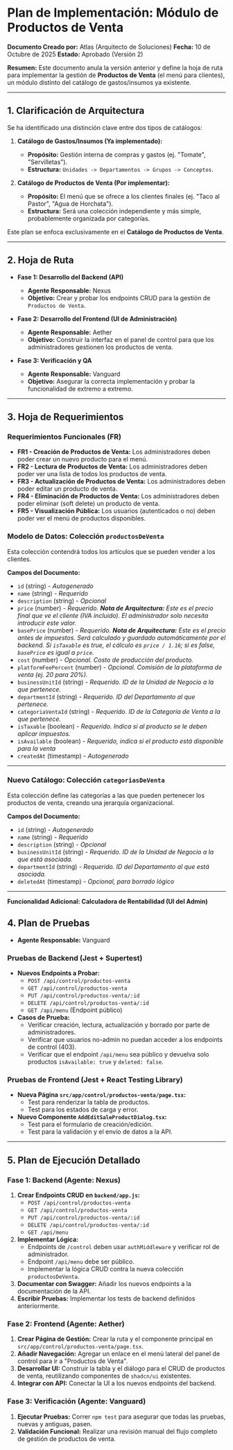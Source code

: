 # Plan de Implementación: Módulo de Productos de Venta

**Documento Creado por:** Atlas (Arquitecto de Soluciones)
**Fecha:** 10 de Octubre de 2025
**Estado:** Aprobado (Versión 2)

**Resumen:** Este documento anula la versión anterior y define la hoja de ruta para implementar la gestión de **Productos de Venta** (el menú para clientes), un módulo distinto del catálogo de gastos/insumos ya existente.

---

## 1. Clarificación de Arquitectura

Se ha identificado una distinción clave entre dos tipos de catálogos:

1.  **Catálogo de Gastos/Insumos (Ya implementado):**
    -   **Propósito:** Gestión interna de compras y gastos (ej. "Tomate", "Servilletas").
    -   **Estructura:** `Unidades -> Departamentos -> Grupos -> Conceptos`.

2.  **Catálogo de Productos de Venta (Por implementar):**
    -   **Propósito:** El menú que se ofrece a los clientes finales (ej. "Taco al Pastor", "Agua de Horchata").
    -   **Estructura:** Será una colección independiente y más simple, probablemente organizada por categorías.

Este plan se enfoca exclusivamente en el **Catálogo de Productos de Venta**.

---

## 2. Hoja de Ruta

-   **Fase 1: Desarrollo del Backend (API)**
    -   **Agente Responsable:** Nexus
    -   **Objetivo:** Crear y probar los endpoints CRUD para la gestión de `Productos de Venta`.

-   **Fase 2: Desarrollo del Frontend (UI de Administración)**
    -   **Agente Responsable:** Aether
    -   **Objetivo:** Construir la interfaz en el panel de control para que los administradores gestionen los productos de venta.

-   **Fase 3: Verificación y QA**
    -   **Agente Responsable:** Vanguard
    -   **Objetivo:** Asegurar la correcta implementación y probar la funcionalidad de extremo a extremo.

---

## 3. Hoja de Requerimientos

### Requerimientos Funcionales (FR)

-   **FR1 - Creación de Productos de Venta:** Los administradores deben poder crear un nuevo producto para el menú.
-   **FR2 - Lectura de Productos de Venta:** Los administradores deben poder ver una lista de todos los productos de venta.
-   **FR3 - Actualización de Productos de Venta:** Los administradores deben poder editar un producto de venta.
-   **FR4 - Eliminación de Productos de Venta:** Los administradores deben poder eliminar (soft delete) un producto de venta.
-   **FR5 - Visualización Pública:** Los usuarios (autenticados o no) deben poder ver el menú de productos disponibles.

### Modelo de Datos: Colección `productosDeVenta`

Esta colección contendrá todos los artículos que se pueden vender a los clientes.

**Campos del Documento:**

*   `id` (string) - *Autogenerado*
*   `name` (string) - *Requerido*
*   `description` (string) - *Opcional*
*   `price` (number) - *Requerido. **Nota de Arquitectura:** Este es el precio final que ve el cliente (IVA incluido). El administrador solo necesita introducir este valor.*
*   `basePrice` (number) - *Requerido. **Nota de Arquitectura:** Este es el precio antes de impuestos. Será calculado y guardado automáticamente por el backend. Si `isTaxable` es true, el cálculo es `price / 1.16`; si es false, `basePrice` es igual a `price`.*
*   `cost` (number) - *Opcional. Costo de producción del producto.*
*   `platformFeePercent` (number) - *Opcional. Comisión de la plataforma de venta (ej. 20 para 20%).*
*   `businessUnitId` (string) - *Requerido. ID de la Unidad de Negocio a la que pertenece.*
*   `departmentId` (string) - *Requerido. ID del Departamento al que pertenece.*
*   `categoriaVentaId` (string) - *Requerido. ID de la Categoría de Venta a la que pertenece.*
*   `isTaxable` (boolean) - *Requerido. Indica si al producto se le deben aplicar impuestos.*
*   `isAvailable` (boolean) - *Requerido, indica si el producto está disponible para la venta*
*   `createdAt` (timestamp) - *Autogenerado*
--- 
### Nuevo Catálogo: Colección `categoriasDeVenta`

Esta colección define las categorías a las que pueden pertenecer los productos de venta, creando una jerarquía organizacional.

**Campos del Documento:**

*   `id` (string) - *Autogenerado*
*   `name` (string) - *Requerido*
*   `description` (string) - *Opcional*
*   `businessUnitId` (string) - *Requerido. ID de la Unidad de Negocio a la que está asociada.*
*   `departmentId` (string) - *Requerido. ID del Departamento al que está asociada.*
*   `deletedAt` (timestamp) - *Opcional, para borrado lógico*

---
**Funcionalidad Adicional: Calculadora de Rentabilidad (UI del Admin)**

## 4. Plan de Pruebas

-   **Agente Responsable:** Vanguard

### Pruebas de Backend (Jest + Supertest)

-   **Nuevos Endpoints a Probar:**
    -   `POST /api/control/productos-venta`
    -   `GET /api/control/productos-venta`
    -   `PUT /api/control/productos-venta/:id`
    -   `DELETE /api/control/productos-venta/:id`
    -   `GET /api/menu` (Endpoint público)
-   **Casos de Prueba:**
    -   Verificar creación, lectura, actualización y borrado por parte de administradores.
    -   Verificar que usuarios no-admin no puedan acceder a los endpoints de control (403).
    -   Verificar que el endpoint `/api/menu` sea público y devuelva solo productos `isAvailable: true` y `deleted: false`.

### Pruebas de Frontend (Jest + React Testing Library)

-   **Nueva Página `src/app/control/productos-venta/page.tsx`:**
    -   Test para renderizar la tabla de productos.
    -   Test para los estados de carga y error.
-   **Nuevo Componente `AddEditSaleProductDialog.tsx`:**
    -   Test para el formulario de creación/edición.
    -   Test para la validación y el envío de datos a la API.

---

## 5. Plan de Ejecución Detallado

### Fase 1: Backend (Agente: Nexus)

1.  **Crear Endpoints CRUD en `backend/app.js`:**
    -   `POST /api/control/productos-venta`
    -   `GET /api/control/productos-venta`
    -   `PUT /api/control/productos-venta/:id`
    -   `DELETE /api/control/productos-venta/:id`
    -   `GET /api/menu`
2.  **Implementar Lógica:**
    -   Endpoints de `/control` deben usar `authMiddleware` y verificar rol de administrador.
    -   Endpoint `/api/menu` debe ser público.
    -   Implementar la lógica CRUD contra la nueva colección `productosDeVenta`.
3.  **Documentar con Swagger:** Añadir los nuevos endpoints a la documentación de la API.
4.  **Escribir Pruebas:** Implementar los tests de backend definidos anteriormente.

### Fase 2: Frontend (Agente: Aether)

1.  **Crear Página de Gestión:** Crear la ruta y el componente principal en `src/app/control/productos-venta/page.tsx`.
2.  **Añadir Navegación:** Agregar un enlace en el menú lateral del panel de control para ir a "Productos de Venta".
3.  **Desarrollar UI:** Construir la tabla y el diálogo para el CRUD de productos de venta, reutilizando componentes de `shadcn/ui` existentes.
4.  **Integrar con API:** Conectar la UI a los nuevos endpoints del backend.

### Fase 3: Verificación (Agente: Vanguard)

1.  **Ejecutar Pruebas:** Correr `npm test` para asegurar que todas las pruebas, nuevas y antiguas, pasen.
2.  **Validación Funcional:** Realizar una revisión manual del flujo completo de gestión de productos de venta.